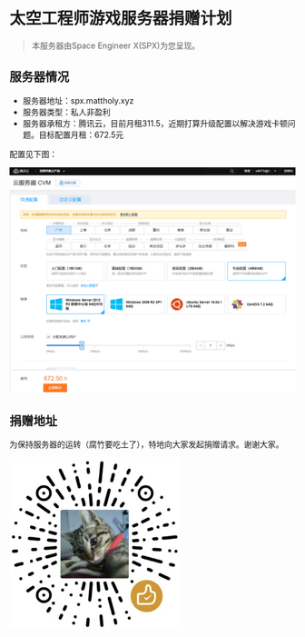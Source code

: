 # 太空工程师游戏服务器捐赠计划

> 本服务器由Space Engineer X(SPX)为您呈现。

## 服务器情况

* 服务器地址：spx.mattholy.xyz
* 服务器类型：私人非盈利
* 服务器承租方：腾讯云，目前月租311.5，近期打算升级配置以解决游戏卡顿问题。目标配置月租：672.5元

配置见下图：

![配置截图](https://github.com/mattholy/SPX-Game-Server/blob/master/Snipaste_2019-02-02_12-48-34.png)

## 捐赠地址

为保持服务器的运转（腐竹要吃土了），特地向大家发起捐赠请求。谢谢大家。

![捐款码](https://github.com/mattholy/SPX-Game-Server/blob/master/Snipaste_2019-02-02_13-33-20.jpg)
